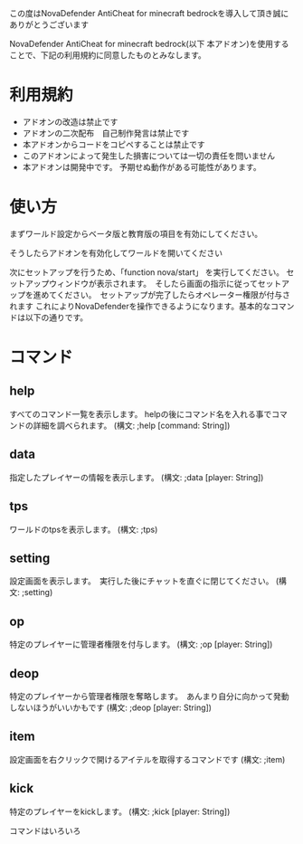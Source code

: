 この度はNovaDefender AntiCheat for minecraft bedrockを導入して頂き誠にありがとうございます

NovaDefender AntiCheat for minecraft bedrock(以下 本アドオン)を使用することで、下記の利用規約に同意したものとみなします。

# 利用規約

* アドオンの改造は禁止です
* アドオンの二次配布　自己制作発言は禁止です
* 本アドオンからコードをコピペすることは禁止です
* このアドオンによって発生した損害については一切の責任を問いません
* 本アドオンは開発中です。 予期せぬ動作がある可能性があります。

# 使い方

まずワールド設定からベータ版と教育版の項目を有効にしてください。

そうしたらアドオンを有効化してワールドを開いてください

次にセットアップを行うため、「function nova/start」 を実行してください。 セットアップウィンドウが表示されます。　そしたら画面の指示に従ってセットアップを進めてください。　セットアップが完了したらオペレーター権限が付与されます
これによりNovaDefenderを操作できるようになります。基本的なコマンドは以下の通りです。

# コマンド

## help

すべてのコマンド一覧を表示します。 helpの後にコマンド名を入れる事でコマンドの詳細を調べられます。 (構文: ;help [command: String])

## data

指定したプレイヤーの情報を表示します。 (構文: ;data [player: String])

## tps

ワールドのtpsを表示します。 (構文: ;tps)

## setting

設定画面を表示します。　実行した後にチャットを直ぐに閉じてください。 (構文: ;setting)

## op

特定のプレイヤーに管理者権限を付与します。 (構文: ;op [player: String])

## deop

特定のプレイヤーから管理者権限を奪略します。　あんまり自分に向かって発動しないほうがいいかもです (構文: ;deop [player: String])

## item

設定画面を右クリックで開けるアイテルを取得するコマンドです (構文: ;item)

## kick

特定のプレイヤーをkickします。 (構文: ;kick [player: String])

コマンドはいろいろ
